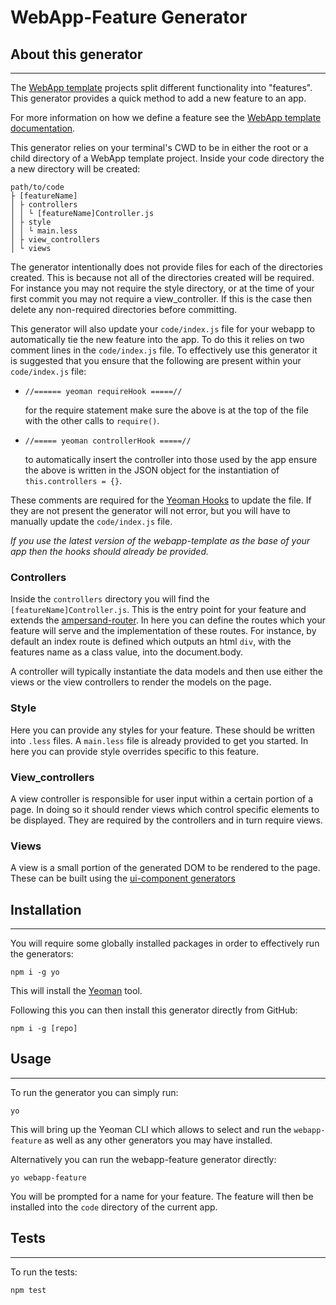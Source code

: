 # WebApp-Feature Generator

## About this generator
---

The [WebApp template](https://github.com/holidayextras/webapp-template) projects split different functionality into "features". 
This generator provides a quick method to add a new feature to an app.

For more information on how we define a feature see the [WebApp template documentation](https://github.com/holidayextras/webapp-template#what-constitutes-a-feature-anyway).

This generator relies on your terminal's CWD to be in either the root or a child directory of a WebApp template project.
Inside your code directory the a new directory will be created:

```
path/to/code
├ [featureName]
│ ├ controllers
│ │ └ [featureName]Controller.js
│ ├ style
│ │ └ main.less
│ ├ view_controllers
│ └ views
```

The generator intentionally does not provide files for each of the directories created.
This is because not all of the directories created will be required.
For instance you may not require the style directory, or at the time of your first commit you may not require a view_controller.
If this is the case then delete any non-required directories before committing.

This generator will also update your `code/index.js` file for your webapp to automatically tie the new feature into the app.
To do this it relies on two comment lines in the `code/index.js` file. 
To effectively use this generator it is suggested that you ensure that the following are present within your `code/index.js` file:

- `//====== yeoman requireHook =====//`
    
    for the require statement make sure the above is at the top of the file with the other calls to `require()`.
- `//===== yeoman controllerHook =====//`

    to automatically insert the controller into those used by the app ensure the above is written in the JSON object for the instantiation of `this.controllers = {}`.

These comments are required for the [Yeoman Hooks](http://remy.bach.me.uk/blog/2013/10/updating-existing-files-with-yeoman/) to update the file.
If they are not present the generator will not error, but you will have to manually update the `code/index.js` file.

*If you use the latest version of the webapp-template as the base of your app then the hooks should already be provided.*

### Controllers
Inside the `controllers` directory you will find the `[featureName]Controller.js`.
This is the entry point for your feature and extends the [ampersand-router](https://github.com/ampersandjs/ampersand-router).
In here you can define the routes which your feature will serve and the implementation of these routes.
For instance, by default an index route is defined which outputs an html `div`, with the features name as a class value, into the document.body.

A controller will typically instantiate the data models and then use either the views or the view controllers to render the models on the page.

### Style
Here you can provide any styles for your feature. These should be written into `.less` files.
A `main.less` file is already provided to get you started.
In here you can provide style overrides specific to this feature.

### View_controllers
A view controller is responsible for user input within a certain portion of a page.
In doing so it should render views which control specific elements to be displayed.
They are required by the controllers and in turn require views.

### Views
A view is a small portion of the generated DOM to be rendered to the page. These can be built using the [ui-component generators](https://github.com/holidayextras/generator-ui-component)

## Installation
---

You will require some globally installed packages in order to effectively run the generators:

`npm i -g yo`

This will install the [Yeoman](http://yeoman.io/) tool.

Following this you can then install this generator directly from GitHub:

`npm i -g [repo]`

## Usage
---

To run the generator you can simply run:

`yo`

This will bring up the Yeoman CLI which allows to select and run the `webapp-feature` as well as any other generators you may have installed.

Alternatively you can run the webapp-feature generator directly:

`yo webapp-feature`

You will be prompted for a name for your feature. The feature will then be installed into the `code` directory of the current app.

## Tests
---

To run the tests:

`npm test`